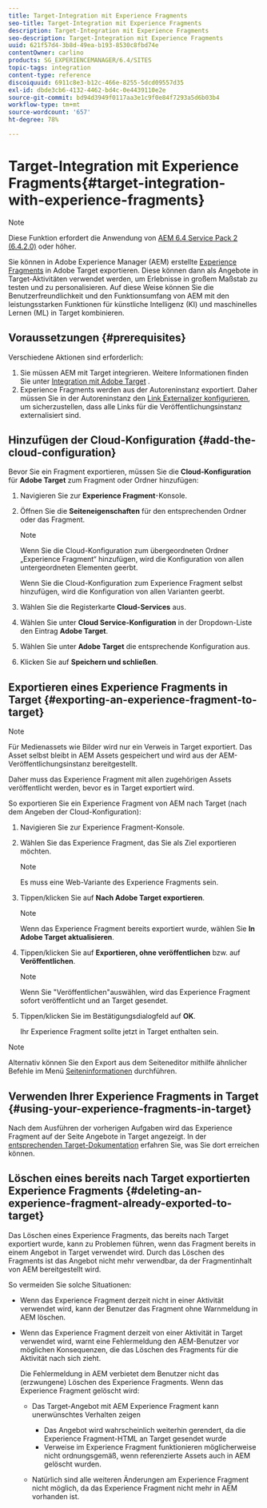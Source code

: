 ```yaml
---
title: Target-Integration mit Experience Fragments
seo-title: Target-Integration mit Experience Fragments
description: Target-Integration mit Experience Fragments
seo-description: Target-Integration mit Experience Fragments
uuid: 621f57d4-3b8d-49ea-b193-8530c8fbd74e
contentOwner: carlino
products: SG_EXPERIENCEMANAGER/6.4/SITES
topic-tags: integration
content-type: reference
discoiquuid: 6911c8e3-b12c-466e-8255-5dcd09557d35
exl-id: dbde3cb6-4132-4462-bd4c-0e4439110e2e
source-git-commit: bd94d3949f0117aa3e1c9f0e84f7293a5d6b03b4
workflow-type: tm+mt
source-wordcount: '657'
ht-degree: 78%

---
```


# Target-Integration mit Experience Fragments{#target-integration-with-experience-fragments}

>[!NOTE]
>
>Diese Funktion erfordert die Anwendung von [AEM 6.4 Service Pack 2 (6.4.2.0)](/help/release-notes/sp-release-notes.md) oder höher.

Sie können in Adobe Experience Manager (AEM) erstellte [Experience Fragments](/help/sites-authoring/experience-fragments.md) in Adobe Target exportieren. Diese können dann als Angebote in Target-Aktivitäten verwendet werden, um Erlebnisse in großem Maßstab zu testen und zu personalisieren. Auf diese Weise können Sie die Benutzerfreundlichkeit und den Funktionsumfang von AEM mit den leistungsstarken Funktionen für künstliche Intelligenz (KI) und maschinelles Lernen (ML) in Target kombinieren.

## Voraussetzungen {#prerequisites}

Verschiedene Aktionen sind erforderlich:

1. Sie müssen AEM mit Target integrieren. Weitere Informationen finden Sie unter [Integration mit Adobe Target](/help/sites-administering/target.md) .
1. Experience Fragments werden aus der Autoreninstanz exportiert. Daher müssen Sie in der Autoreninstanz den [Link Externalizer konfigurieren](/help/sites-developing/externalizer.md), um sicherzustellen, dass alle Links für die Veröffentlichungsinstanz externalisiert sind.

## Hinzufügen der Cloud-Konfiguration {#add-the-cloud-configuration}

Bevor Sie ein Fragment exportieren, müssen Sie die **Cloud-Konfiguration** für **Adobe Target** zum Fragment oder Ordner hinzufügen:

1. Navigieren Sie zur **Experience Fragment**-Konsole.
1. Öffnen Sie die **Seiteneigenschaften** für den entsprechenden Ordner oder das Fragment.

   >[!NOTE]
   >
   >Wenn Sie die Cloud-Konfiguration zum übergeordneten Ordner „Experience Fragment“ hinzufügen, wird die Konfiguration von allen untergeordneten Elementen geerbt.
   >
   >Wenn Sie die Cloud-Konfiguration zum Experience Fragment selbst hinzufügen, wird die Konfiguration von allen Varianten geerbt.

1. Wählen Sie die Registerkarte **Cloud-Services** aus.

1. Wählen Sie unter **Cloud Service-Konfiguration** in der Dropdown-Liste den Eintrag **Adobe Target**.
1. Wählen Sie unter **Adobe Target** die entsprechende Konfiguration aus.

1. Klicken Sie auf **Speichern und schließen**.

## Exportieren eines Experience Fragments in Target  {#exporting-an-experience-fragment-to-target}

>[!NOTE]
>
>Für Medienassets wie Bilder wird nur ein Verweis in Target exportiert. Das Asset selbst bleibt in AEM Assets gespeichert und wird aus der AEM-Veröffentlichungsinstanz bereitgestellt.
>
>Daher muss das Experience Fragment mit allen zugehörigen Assets veröffentlicht werden, bevor es in Target exportiert wird.

So exportieren Sie ein Experience Fragment von AEM nach Target (nach dem Angeben der Cloud-Konfiguration):

1. Navigieren Sie zur Experience Fragment-Konsole.
1. Wählen Sie das Experience Fragment, das Sie als Ziel exportieren möchten.

   >[!NOTE]
   >
   >Es muss eine Web-Variante des Experience Fragments sein.

1. Tippen/klicken Sie auf **Nach Adobe Target exportieren**.

   >[!NOTE]
   >
   >Wenn das Experience Fragment bereits exportiert wurde, wählen Sie **In Adobe Target aktualisieren**.

1. Tippen/klicken Sie auf **Exportieren, ohne veröffentlichen** bzw. auf **Veröffentlichen**.

   >[!NOTE]
   >
   >Wenn Sie &quot;Veröffentlichen&quot;auswählen, wird das Experience Fragment sofort veröffentlicht und an Target gesendet.

1. Tippen/klicken Sie im Bestätigungsdialogfeld auf **OK**.

   Ihr Experience Fragment sollte jetzt in Target enthalten sein.

>[!NOTE]
>
>Alternativ können Sie den Export aus dem Seiteneditor mithilfe ähnlicher Befehle im Menü [Seiteninformationen](/help/sites-authoring/author-environment-tools.md#page-information) durchführen.

## Verwenden Ihrer Experience Fragments in Target  {#using-your-experience-fragments-in-target}

Nach dem Ausführen der vorherigen Aufgaben wird das Experience Fragment auf der Seite Angebote in Target angezeigt. In der [entsprechenden Target-Dokumentation](https://experiencecloud.adobe.com/resources/help/de_DE/target/target/aem-experience-fragments.html) erfahren Sie, was Sie dort erreichen können.

## Löschen eines bereits nach Target exportierten Experience Fragments {#deleting-an-experience-fragment-already-exported-to-target}

Das Löschen eines Experience Fragments, das bereits nach Target exportiert wurde, kann zu Problemen führen, wenn das Fragment bereits in einem Angebot in Target verwendet wird. Durch das Löschen des Fragments ist das Angebot nicht mehr verwendbar, da der Fragmentinhalt von AEM bereitgestellt wird.

So vermeiden Sie solche Situationen:

* Wenn das Experience Fragment derzeit nicht in einer Aktivität verwendet wird, kann der Benutzer das Fragment ohne Warnmeldung in AEM löschen.
* Wenn das Experience Fragment derzeit von einer Aktivität in Target verwendet wird, warnt eine Fehlermeldung den AEM-Benutzer vor möglichen Konsequenzen, die das Löschen des Fragments für die Aktivität nach sich zieht.

   Die Fehlermeldung in AEM verbietet dem Benutzer nicht das (erzwungene) Löschen des Experience Fragments. Wenn das Experience Fragment gelöscht wird:

   * Das Target-Angebot mit AEM Experience Fragment kann unerwünschtes Verhalten zeigen

      * Das Angebot wird wahrscheinlich weiterhin gerendert, da die Experience Fragment-HTML an Target gesendet wurde
      * Verweise im Experience Fragment funktionieren möglicherweise nicht ordnungsgemäß, wenn referenzierte Assets auch in AEM gelöscht wurden.
   * Natürlich sind alle weiteren Änderungen am Experience Fragment nicht möglich, da das Experience Fragment nicht mehr in AEM vorhanden ist.
